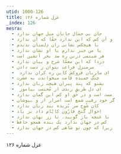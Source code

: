 ```yaml
---
utid: 1000-126
title: غزل شماره ۱۲۶
_index: 126
mesra:
  - جان بی جمال جانان میل جهان ندارد
  - و آن کس که این ندارد حقّا که آن ندارد
  - با هیچکس نشانی زان دِلستان ندیدم
  - یا من خبر ندارم یا او نشان ندارد
  - هر شبنمی درین ره صد بحر آتشین است
  - دردا که این معمّا شرح و بیان ندارد
  - سرمنزل فراغت نتوان ز دست دادن
  - ‌ ای ساربان فروکش کاین ره کران ندارد
  - چنگِ خمیده قامت میخواندت به عشرت
  - بشنو که پند پیران هیچت زیان ندارد
  - ‌ ای دل طریقِ رندی از مُحتسب بیاموز
  - مست است و در حق او کس این گمان ندارد
  - گر خود رقیب شمع است اسرار از و بپوشان
  - کان شُوخ سر بُریده بند زبان ندارد
  - احوال گنج قارُون کایّام داد بر باد
  - با غنچه باز گویید، تا زر نهان ندارد
  - کس در جهان ندارد یک بنده همچو حافظ
  - زیرا که چون تو شاهی کس در جهان ندارد
---
```

غزل شماره ۱۲۶
